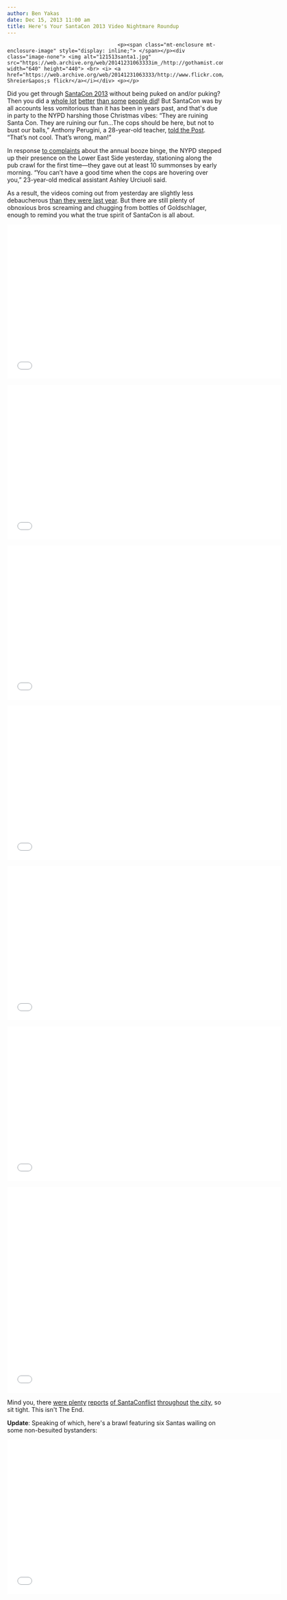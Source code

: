 ```yaml
---
author: Ben Yakas
date: Dec 15, 2013 11:00 am
title: Here's Your SantaCon 2013 Video Nightmare Roundup
---
```


	
										<p><span class="mt-enclosure mt-enclosure-image" style="display: inline;"> </span></p><div class="image-none"> <img alt="121513santa1.jpg" src="https://web.archive.org/web/20141231063333im_/http://gothamist.com/attachments/byakas/121513santa1.jpg" width="640" height="440"> <br> <i> <a href="https://web.archive.org/web/20141231063333/http://www.flickr.com/photos/timschreier/11382853834/">Tim Shreier&apos;s flickr</a></i></div> <p></p>

<p>Did you get through <a href="https://web.archive.org/web/20141231063333/http://gothamist.com/tags/santacon">SantaCon 2013</a> without being puked on and/or puking? Then you did a <a href="https://web.archive.org/web/20141231063333/https://twitter.com/CP5188/status/411961538011205633">whole lot</a> <a href="https://web.archive.org/web/20141231063333/https://twitter.com/davidgustav/status/411933446488223744">better</a> <a href="https://web.archive.org/web/20141231063333/https://twitter.com/raphael_brion/status/411888004462956546">than some</a> <a href="https://web.archive.org/web/20141231063333/https://twitter.com/MattMinerXVX/status/411879678547210240">people did</a>! But SantaCon was by all accounts less vomitorious than it has been in years past, and that&apos;s due in party to the NYPD harshing those Christmas vibes: &#x201C;They are ruining Santa Con. They are ruining our fun...The cops should be here, but not to bust our balls,&#x201D; Anthony Perugini, a 28-year-old teacher, <a href="https://web.archive.org/web/20141231063333/http://nypost.com/2013/12/15/killjoy-cops-vs-santa-con/">told the Post</a>. &#x201C;That&#x2019;s not cool. That&#x2019;s wrong, man!&#x201D;</p>

<p>In response <a href="https://web.archive.org/web/20141231063333/http://gothamist.com/2013/11/26/elected_officials_to_santacon_youre.php">to complaints</a> about the annual booze binge, the NYPD stepped up their presence on the Lower East Side yesterday, stationing along the pub crawl for the first time&#x2014;they gave out at least 10 summonses by early morning. &#x201C;You can&#x2019;t have a good time when the cops are hovering over you,&#x201D; 23-year-old medical assistant Ashley Urciuoli said. </p>

<p>As a result, the videos coming out from yesterday are slightly less debaucherous <a href="https://web.archive.org/web/20141231063333/http://gothamist.com/2012/12/16/watch_the_drunk_santacon_video_roun.php">than they were last year</a>. But there are still plenty of obnoxious bros screaming and chugging from bottles of Goldschlager, enough to remind you what the true spirit of SantaCon is all about.</p>

<p><iframe width="640" height="360" src="//web.archive.org/web/20141231063333if_/http://www.youtube.com/embed/-hsz1jD70-E" frameborder="0" allowfullscreen></iframe></p>

<p><iframe width="640" height="360" src="//web.archive.org/web/20141231063333if_/http://www.youtube.com/embed/BJSWIQNck2U" frameborder="0" allowfullscreen></iframe></p>

<p><iframe width="640" height="360" src="//web.archive.org/web/20141231063333if_/http://www.youtube.com/embed/TlxRwObZBGk" frameborder="0" allowfullscreen></iframe></p>

<p><iframe width="640" height="360" src="//web.archive.org/web/20141231063333if_/http://www.youtube.com/embed/JXlTPzsufPU" frameborder="0" allowfullscreen></iframe></p>

<p><iframe width="640" height="360" src="//web.archive.org/web/20141231063333if_/http://www.youtube.com/embed/4v_m9PBwdfQ" frameborder="0" allowfullscreen></iframe></p>

<p><iframe width="640" height="360" src="//web.archive.org/web/20141231063333if_/http://www.youtube.com/embed/pKHmVmNTynY" frameborder="0" allowfullscreen></iframe></p>

<p><iframe width="640" height="480" src="//web.archive.org/web/20141231063333if_/http://www.youtube.com/embed/C1HZLhGK5qw" frameborder="0" allowfullscreen></iframe></p>

<p>Mind you, there <a href="https://web.archive.org/web/20141231063333/https://twitter.com/DaveWarth/status/411994956559949824">were plenty</a> <a href="https://web.archive.org/web/20141231063333/https://twitter.com/thatsostelle/status/412018077858283520">reports</a> <a href="https://web.archive.org/web/20141231063333/https://twitter.com/DustinChafin/status/412061102760284161">of SantaConflict</a> <a href="https://web.archive.org/web/20141231063333/https://twitter.com/Chel_sseee/status/412070820220239872">throughout</a> <a href="https://web.archive.org/web/20141231063333/https://twitter.com/dens/status/412028355903766529">the city</a>, so sit tight. This isn&apos;t The End. </p>

<p><strong>Update</strong>: Speaking of which, here&apos;s a brawl featuring six Santas wailing on some non-besuited bystanders:</p>

<p><iframe width="640" height="360" src="//web.archive.org/web/20141231063333if_/http://www.youtube.com/embed/1i9-jEm2hIw" frameborder="0" allowfullscreen></iframe></p>					
										
									
				